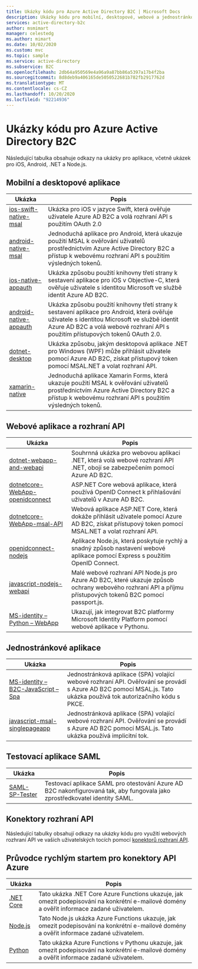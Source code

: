 ```yaml
---
title: Ukázky kódu pro Azure Active Directory B2C | Microsoft Docs
description: Ukázky kódu pro mobilní, desktopové, webové a jednostránkové aplikace Azure Active Directory B2C.
services: active-directory-b2c
author: msmimart
manager: celestedg
ms.author: mimart
ms.date: 10/02/2020
ms.custom: mvc
ms.topic: sample
ms.service: active-directory
ms.subservice: B2C
ms.openlocfilehash: 2db64a950569e4a96a9a87bb86a5397a17b4f2ba
ms.sourcegitcommit: 8d8deb9a406165de5050522681b782fb2917762d
ms.translationtype: MT
ms.contentlocale: cs-CZ
ms.lasthandoff: 10/20/2020
ms.locfileid: "92214936"
---
```

# <a name="azure-active-directory-b2c-code-samples"></a>Ukázky kódu pro Azure Active Directory B2C

Následující tabulka obsahuje odkazy na ukázky pro aplikace, včetně ukázek pro iOS, Android, .NET a Node.js.

## <a name="mobile-and-desktop-apps"></a>Mobilní a desktopové aplikace

| Ukázka | Popis |
|--------| ----------- |
| [ios-swift-native-msal](https://github.com/Azure-Samples/active-directory-b2c-ios-swift-native-msal) | Ukázka pro iOS v jazyce Swift, která ověřuje uživatele Azure AD B2C a volá rozhraní API s použitím OAuth 2.0 |
| [android-native-msal](https://github.com/Azure-Samples/ms-identity-android-java#b2cmodefragment-class) | Jednoduchá aplikace pro Android, která ukazuje použití MSAL k ověřování uživatelů prostřednictvím Azure Active Directory B2C a přístup k webovému rozhraní API s použitím výsledných tokenů. |
| [ios-native-appauth](https://github.com/Azure-Samples/active-directory-b2c-ios-native-appauth) | Ukázka způsobu použití knihovny třetí strany k sestavení aplikace pro iOS v Objective-C, která ověřuje uživatele s identitou Microsoft ve službě identit Azure AD B2C. |
| [android-native-appauth](https://github.com/Azure-Samples/active-directory-b2c-android-native-appauth) | Ukázka způsobu použití knihovny třetí strany k sestavení aplikace pro Android, která ověřuje uživatele s identitou Microsoft ve službě identit Azure AD B2C a volá webové rozhraní API s použitím přístupových tokenů OAuth 2.0. |
| [dotnet-desktop](https://github.com/Azure-Samples/active-directory-b2c-dotnet-desktop) | Ukázka způsobu, jakým desktopová aplikace .NET pro Windows (WPF) může přihlásit uživatele pomocí Azure AD B2C, získat přístupový token pomocí MSAL.NET a volat rozhraní API. |
| [xamarin-native](https://github.com/Azure-Samples/active-directory-b2c-xamarin-native) | Jednoduchá aplikace Xamarin Forms, která ukazuje použití MSAL k ověřování uživatelů prostřednictvím Azure Active Directory B2C a přístup k webovému rozhraní API s použitím výsledných tokenů. |

## <a name="web-apps-and-apis"></a>Webové aplikace a rozhraní API

| Ukázka | Popis |
|--------| ----------- |
| [dotnet-webapp-and-webapi](https://github.com/Azure-Samples/active-directory-b2c-dotnet-webapp-and-webapi) | Souhrnná ukázka pro webovou aplikaci .NET, která volá webové rozhraní API .NET, obojí se zabezpečením pomocí Azure AD B2C. |
| [dotnetcore-WebApp-openidconnect](https://github.com/Azure-Samples/active-directory-aspnetcore-webapp-openidconnect-v2/tree/master/1-WebApp-OIDC/1-5-B2C) | ASP.NET Core webová aplikace, která používá OpenID Connect k přihlašování uživatelů v Azure AD B2C. |
| [dotnetcore-WebApp-msal-API](https://github.com/Azure-Samples/active-directory-aspnetcore-webapp-openidconnect-v2/tree/master/4-WebApp-your-API/4-2-B2C) | Webová aplikace ASP.NET Core, která dokáže přihlásit uživatele pomocí Azure AD B2C, získat přístupový token pomocí MSAL.NET a volat rozhraní API. |
| [openidconnect-nodejs](https://github.com/AzureADQuickStarts/B2C-WebApp-OpenIDConnect-NodeJS) | Aplikace Node.js, která poskytuje rychlý a snadný způsob nastavení webové aplikace pomocí Express s použitím OpenID Connect. |
| [javascript-nodejs-webapi](https://github.com/Azure-Samples/active-directory-b2c-javascript-nodejs-webapi) | Malé webové rozhraní API Node.js pro Azure AD B2C, které ukazuje způsob ochrany webového rozhraní API a příjmu přístupových tokenů B2C pomocí passport.js. |
| [MS-identity – Python – WebApp](https://github.com/Azure-Samples/ms-identity-python-webapp/blob/master/README_B2C.md) | Ukazují, jak integrovat B2C platformy Microsoft Identity Platform pomocí webové aplikace v Pythonu.  |

## <a name="single-page-apps"></a>Jednostránkové aplikace

| Ukázka | Popis |
|--------| ----------- |
| [MS-identity – B2C-JavaScript – Spa](https://github.com/Azure-Samples/ms-identity-b2c-javascript-spa) | Jednostránková aplikace (SPA) volající webové rozhraní API. Ověřování se provádí s Azure AD B2C pomocí MSAL.js. Tato ukázka používá tok autorizačního kódu s PKCE. |
| [javascript-msal-singlepageapp](https://github.com/Azure-Samples/active-directory-b2c-javascript-msal-singlepageapp) | Jednostránková aplikace (SPA) volající webové rozhraní API. Ověřování se provádí s Azure AD B2C pomocí MSAL.js. Tato ukázka používá implicitní tok.|

## <a name="saml-test-application"></a>Testovací aplikace SAML

| Ukázka | Popis |
|--------| ----------- |
| [SAML-SP-Tester](https://github.com/azure-ad-b2c/saml-sp-tester/tree/master/source-code) | Testovací aplikace SAML pro otestování Azure AD B2C nakonfigurovaná tak, aby fungovala jako zprostředkovatel identity SAML. |

## <a name="api-connectors"></a>Konektory rozhraní API

Následující tabulky obsahují odkazy na ukázky kódu pro využití webových rozhraní API ve vašich uživatelských tocích pomocí [konektorů rozhraní API](api-connectors-overview.md).

## <a name="api-connector-azure-function-quickstarts"></a>Průvodce rychlým startem pro konektory API Azure

| Ukázka                                                                                                                          | Popis                                                                                                                                               |
| ------------------------------------------------------------------------------------------------------------------------------- | --------------------------------------------------------------------------------------------------------------------------------------------------------- |
| [.NET Core](https://github.com/Azure-Samples/active-directory-dotnet-external-identities-api-connector-azure-function-validate) | Tato ukázka .NET Core Azure Functions ukazuje, jak omezit podepisování na konkrétní e-mailové domény a ověřit informace zadané uživatelem. |
| [Node.js](https://github.com/Azure-Samples/active-directory-nodejs-external-identities-api-connector-azure-function-validate)   | Tato Node.js ukázka Azure Functions ukazuje, jak omezit podepisování na konkrétní e-mailové domény a ověřit informace zadané uživatelem.  |
| [Python](https://github.com/Azure-Samples/active-directory-python-external-identities-api-connector-azure-function-validate)    | Tato ukázka Azure Functions v Pythonu ukazuje, jak omezit podepisování na konkrétní e-mailové domény a ověřit informace zadané uživatelem.    |